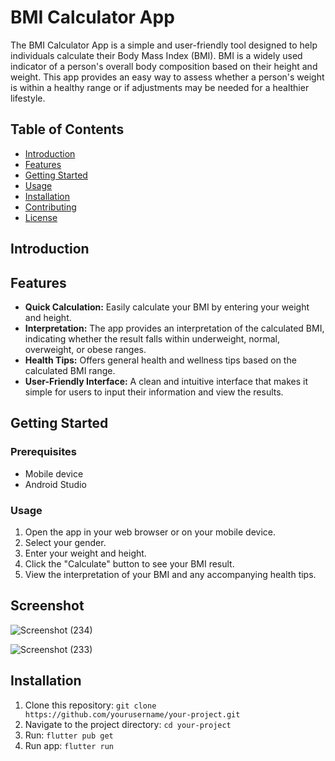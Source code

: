 # BMI Calculator App

The BMI Calculator App is a simple and user-friendly tool designed to help individuals calculate their Body Mass Index (BMI). BMI is a widely used indicator of a person's overall body composition based on their height and weight. This app provides an easy way to assess whether a person's weight is within a healthy range or if adjustments may be needed for a healthier lifestyle.




## Table of Contents
- [Introduction](#introduction)
- [Features](#features)
- [Getting Started](#getting-started)
- [Usage](#usage)
- [Installation](#installation)
- [Contributing](#contributing)
- [License](#license)



## Introduction


## Features
- **Quick Calculation:** Easily calculate your BMI by entering your weight and height.
- **Interpretation:** The app provides an interpretation of the calculated BMI, indicating whether the result falls within underweight, normal, overweight, or obese ranges.
- **Health Tips:** Offers general health and wellness tips based on the calculated BMI range.
- **User-Friendly Interface:** A clean and intuitive interface that makes it simple for users to input their information and view the results.

## Getting Started

### Prerequisites

- Mobile device
- Android Studio

### Usage

1. Open the app in your web browser or on your mobile device.
2. Select your gender.
3. Enter your weight and height.
4. Click the "Calculate" button to see your BMI result.
5. View the interpretation of your BMI and any accompanying health tips.


## Screenshot
![Screenshot (234)](https://github.com/archit27-uo/bmi-calculator/assets/75472988/8ca64cb7-1204-4322-8d18-8357191809ed)

![Screenshot (233)](https://github.com/archit27-uo/bmi-calculator/assets/75472988/fffe3a8d-003f-426b-a652-c275554d6707)

## Installation

1. Clone this repository: `git clone https://github.com/yourusername/your-project.git`
2. Navigate to the project directory: `cd your-project`
3. Run: `flutter pub get`
4. Run app: `flutter run`
